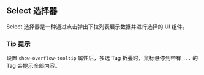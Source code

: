 <div class="demo-header">
<p class="overviewicon">
  <span class="wapi-form-dropdown"/>
</p>

## Select 选择器

<nova-uxlink widget-name="Dropdown"></nova-uxlink>

Select 选择器是一种通过点击弹出下拉列表展示数据并进行选择的 UI 组件。
</div>

### Tip 提示

设置 `show-overflow-tooltip` 属性后，多选 Tag 折叠时，鼠标悬停到带有 `...` 的 Tag 会提示全部内容。

<nova-demo-view link="select/show-tip"></nova-demo-view>

<br>
